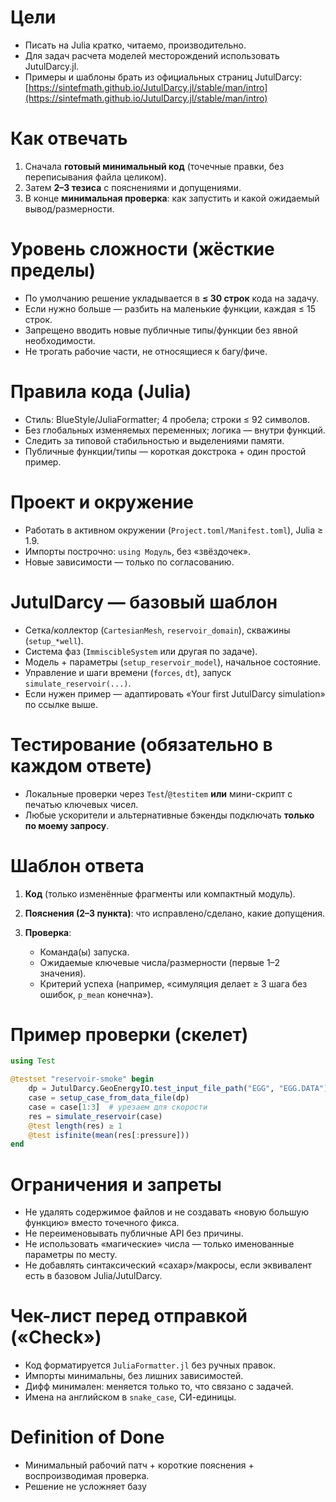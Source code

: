 # Цели

* Писать на Julia кратко, читаемо, производительно.
* Для задач расчета моделей месторождений использовать JutulDarcy.jl.
* Примеры и шаблоны брать из официальных страниц JutulDarcy:
  [https://sintefmath.github.io/JutulDarcy.jl/stable/man/intro](https://sintefmath.github.io/JutulDarcy.jl/stable/man/intro)

# Как отвечать

1. Сначала **готовый минимальный код** (точечные правки, без переписывания файла целиком).
2. Затем **2–3 тезиса** с пояснениями и допущениями.
3. В конце **минимальная проверка**: как запустить и какой ожидаемый вывод/размерности.

# Уровень сложности (жёсткие пределы)

* По умолчанию решение укладывается в **≤ 30 строк** кода на задачу.
* Если нужно больше — разбить на маленькие функции, каждая ≤ 15 строк.
* Запрещено вводить новые публичные типы/функции без явной необходимости.
* Не трогать рабочие части, не относящиеся к багу/фиче.

# Правила кода (Julia)

* Стиль: BlueStyle/JuliaFormatter; 4 пробела; строки ≤ 92 символов.
* Без глобальных изменяемых переменных; логика — внутри функций.
* Следить за типовой стабильностью и выделениями памяти.
* Публичные функции/типы — короткая докстрока + один простой пример.

# Проект и окружение

* Работать в активном окружении (`Project.toml/Manifest.toml`), Julia ≥ 1.9.
* Импорты построчно: `using Модуль`, без «звёздочек».
* Новые зависимости — только по согласованию.

# JutulDarcy — базовый шаблон

* Сетка/коллектор (`CartesianMesh`, `reservoir_domain`), скважины (`setup_*well`).
* Система фаз (`ImmiscibleSystem` или другая по задаче).
* Модель + параметры (`setup_reservoir_model`), начальное состояние.
* Управление и шаги времени (`forces`, `dt`), запуск `simulate_reservoir(...)`.
* Если нужен пример — адаптировать «Your first JutulDarcy simulation» по ссылке выше.

# Тестирование (обязательно в каждом ответе)

* Локальные проверки через `Test`/`@testitem` **или** мини-скрипт с печатью ключевых чисел.
* Любые ускорители и альтернативные бэкенды подключать **только по моему запросу**.

# Шаблон ответа

1. **Код** (только изменённые фрагменты или компактный модуль).
2. **Пояснения (2–3 пункта)**: что исправлено/сделано, какие допущения.
3. **Проверка**:

   * Команда(ы) запуска.
   * Ожидаемые ключевые числа/размерности (первые 1–2 значения).
   * Критерий успеха (например, «симуляция делает ≥ 3 шага без ошибок, `p_mean` конечна»).

# Пример проверки (скелет)

```julia
using Test

@testset "reservoir-smoke" begin
    dp = JutulDarcy.GeoEnergyIO.test_input_file_path("EGG", "EGG.DATA")
    case = setup_case_from_data_file(dp)
    case = case[1:3]  # урезаем для скорости
    res = simulate_reservoir(case)
    @test length(res) ≥ 1
    @test isfinite(mean(res[:pressure]))
end
```

# Ограничения и запреты

* Не удалять содержимое файлов и не создавать «новую большую функцию» вместо точечного фикса.
* Не переименовывать публичные API без причины.
* Не использовать «магические» числа — только именованные параметры по месту.
* Не добавлять синтаксический «сахар»/макросы, если эквивалент есть в базовом Julia/JutulDarcy.

# Чек-лист перед отправкой («Check»)

* Код форматируется `JuliaFormatter.jl` без ручных правок.
* Импорты минимальны, без лишних зависимостей.
* Дифф минимален: меняется только то, что связано с задачей.
* Имена на английском в `snake_case`, СИ-единицы.

# Definition of Done

* Минимальный рабочий патч + короткие пояснения + воспроизводимая проверка.
* Решение не усложняет базу
